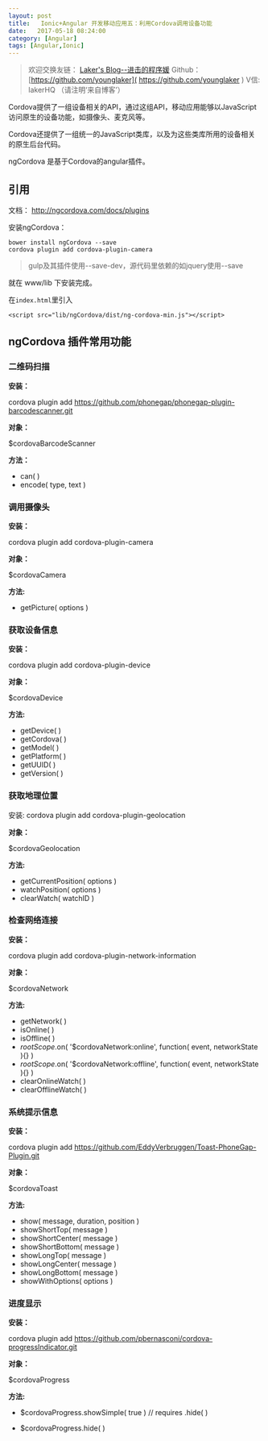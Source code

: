 ```yaml
---
layout: post
title:   Ionic+Angular 开发移动应用五：利用Cordova调用设备功能
date:   2017-05-18 08:24:00
category: [Angular]
tags: [Angular,Ionic]
---
```


<!-- ![利用Cordova调用设备功能][1] -->

<!--more-->

> 欢迎交换友链： [Laker's Blog--进击的程序媛]( http://laker.me/blog )
> Github：[https://github.com/younglaker]( https://github.com/younglaker )
> V信: lakerHQ （请注明‘来自博客’）

Cordova提供了一组设备相关的API，通过这组API，移动应用能够以JavaScript访问原生的设备功能，如摄像头、麦克风等。

Cordova还提供了一组统一的JavaScript类库，以及为这些类库所用的设备相关的原生后台代码。

ngCordova 是基于Cordova的angular插件。

## 引用

文档： http://ngcordova.com/docs/plugins

安装ngCordova：

    bower install ngCordova --save
    cordova plugin add cordova-plugin-camera

> gulp及其插件使用--save-dev，源代码里依赖的如jquery使用--save

就在 www/lib 下安装完成。

在`index.html`里引入

```
<script src="lib/ngCordova/dist/ng-cordova-min.js"></script>
```

## ngCordova 插件常用功能
###   二维码扫描
**安装：**

cordova plugin add https://github.com/phonegap/phonegap-plugin-barcodescanner.git

**对象：**

$cordovaBarcodeScanner

**方法：**

- can( )
- encode( type, text )

###  调用摄像头
**安装：**

cordova plugin add cordova-plugin-camera

**对象：**

$cordovaCamera

**方法:**

- getPicture( options )

###  获取设备信息

**安装：**

cordova plugin add cordova-plugin-device

**对象：**

$cordovaDevice

**方法:**

- getDevice(  )
- getCordova(  )
- getModel(  )
- getPlatform(  )
- getUUID(  )
- getVersion(  )

### 获取地理位置
安装: cordova plugin add cordova-plugin-geolocation

**对象：**

$cordovaGeolocation

**方法:**

- getCurrentPosition( options )
- watchPosition( options )
- clearWatch( watchID )

###   检查网络连接
**安装：**

cordova plugin add cordova-plugin-network-information

**对象：**

$cordovaNetwork

**方法:**

- getNetwork(  )
- isOnline(  )
- isOffline(  )
- $rootScope.$on( '$cordovaNetwork:online', function( event, networkState ){} )
- $rootScope.$on( '$cordovaNetwork:offline', function( event, networkState ){} )
- clearOnlineWatch(  )
- clearOfflineWatch(  )

###  系统提示信息
**安装：**

cordova plugin add https://github.com/EddyVerbruggen/Toast-PhoneGap-Plugin.git

**对象：**

$cordovaToast

**方法:**

- show( message, duration, position )
- showShortTop( message )
- showShortCenter( message )
- showShortBottom( message )
- showLongTop( message )
- showLongCenter( message )
- showLongBottom( message )
- showWithOptions( options )

###  进度显示
**安装：**

cordova plugin add https://github.com/pbernasconi/cordova-progressIndicator.git

**对象：**

$cordovaProgress

**方法:**

- $cordovaProgress.showSimple( true ) // requires .hide(  )
- $cordovaProgress.hide(  )


  [1]: http://77g54f.com1.z0.glb.clouddn.com/bgt-20170518.png?imageView2/1/q/100|watermark/1/image/aHR0cDovLzc3ZzU0Zi5jb20xLnowLmdsYi5jbG91ZGRuLmNvbS9sYWtlcjEucG5n/dissolve/100/gravity/South/dy/10
